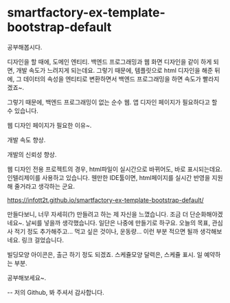 # smartfactory-ex-template-bootstrap-default

공부해봅시다.



 디자인을 할 때에, 도메인 엔티티. 백엔드 프로그래밍과 웹 화면 디자인을 같이 하게 되면, 개발 속도가 느려지게 되는데요. 그렇기 때문에, 템플릿으로 html 디자인을 해준 뒤에, 그 데이터의 속성을 엔티티로 변환하면서 백엔드 프로그래밍을 하면 속도가 빨라지겠죠~.  

 

그렇기 때문에, 백엔드 프로그래밍이 없는 순수 웹. 앱 디자인 페이지가 필요하다고 할 수 있습니다.





웹 디자인 페이지가 필요한 이유~.



 개발 속도 향상.

 개발의 신뢰성 향상.



 웹 디자인 전용 프로젝트의 경우, html파일이 실시간으로 바뀌어도, 바로 표시되는데요. 인텔리제이를 사용하고 있습니다. 웬만한 IDE툴이면, html페이지를 실시간 반영을 지원해 줄거라고 생각하는 군요.

<a href="https://infott2t.github.io/smartfactory-ex-template-bootstrap-default/">https://infott2t.github.io/smartfactory-ex-template-bootstrap-default/</a>

 만들다보니, 너무 자세히(?) 만들려고 하는 제 자신을 느꼈습니다. 조금 더 단순화해야겠네요~. 날씨를 넣을까 생각했습니다. 일단은 나중에 만들기로 하구요. 오늘의 목표, 관심사 적기 정도 추가해주고... 먹고 싶은 것이나, 운동량... 이런 부분 적으면 될까 생각해보네요. 링크 걸었습니다.



 빌딩모양 아이콘은, 출근 하기 정도 되겠죠. 스케쥴모양 달력은, 스케쥴 표시. 일 예약하는 부분. 
 
 공부해보세요~.
 
 --
 저의 Github, 봐 주셔서 감사합니다.
 
 
